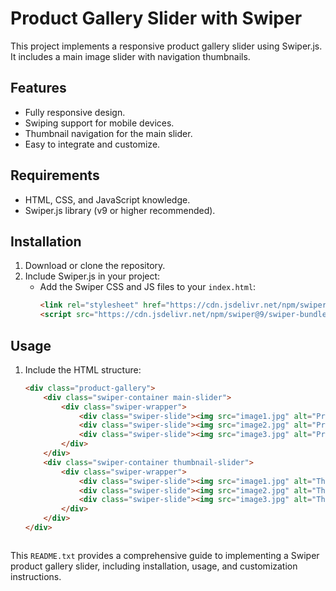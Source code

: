 # Product Gallery Slider with Swiper

This project implements a responsive product gallery slider using Swiper.js. It includes a main image slider with navigation thumbnails.

## Features
- Fully responsive design.
- Swiping support for mobile devices.
- Thumbnail navigation for the main slider.
- Easy to integrate and customize.

## Requirements
- HTML, CSS, and JavaScript knowledge.
- Swiper.js library (v9 or higher recommended).

## Installation
1. Download or clone the repository.
2. Include Swiper.js in your project:
   - Add the Swiper CSS and JS files to your `index.html`:
     ```html
     <link rel="stylesheet" href="https://cdn.jsdelivr.net/npm/swiper@9/swiper-bundle.min.css" />
     <script src="https://cdn.jsdelivr.net/npm/swiper@9/swiper-bundle.min.js"></script>
     ```

## Usage
1. Include the HTML structure:
   ```html
   <div class="product-gallery">
       <div class="swiper-container main-slider">
           <div class="swiper-wrapper">
               <div class="swiper-slide"><img src="image1.jpg" alt="Product Image 1"></div>
               <div class="swiper-slide"><img src="image2.jpg" alt="Product Image 2"></div>
               <div class="swiper-slide"><img src="image3.jpg" alt="Product Image 3"></div>
           </div>
       </div>
       <div class="swiper-container thumbnail-slider">
           <div class="swiper-wrapper">
               <div class="swiper-slide"><img src="image1.jpg" alt="Thumbnail 1"></div>
               <div class="swiper-slide"><img src="image2.jpg" alt="Thumbnail 2"></div>
               <div class="swiper-slide"><img src="image3.jpg" alt="Thumbnail 3"></div>
           </div>
       </div>
   </div>



This `README.txt` provides a comprehensive guide to implementing a Swiper product gallery slider, including installation, usage, and customization instructions.
